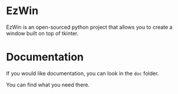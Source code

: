 # EzWin
EzWin is an open-sourced python project that allows you to create a window built on top of tkinter.

# Documentation
If you would like documentation, you can look in the `doc` folder.

You can find what you need there.